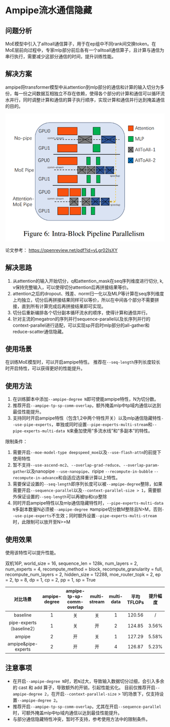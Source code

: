 # Ampipe流水通信隐藏

## 问题分析

MoE模型中引入了alltoall通信算子，用于在ep组中不同rank间交换token。在MoE层前向过程中，专家mlp部分前后各有一个alltoall通信算子，且计算与通信为串行执行，需要减少这部分通信的时间，提升训练性能。


## 解决方案

ampipe将transformer模型中从attention到mlp部分的通信和计算的输入切分为多份，每一份之间数据互相独立不存在依赖，使得各个部分的计算和通信可以循环流水并行，同时调整计算和通信的算子执行顺序，实现计算和通信并行达到掩盖通信的目的。

![原理图](../../sources/images/ampipe.png)

论文参考：
https://openreview.net/pdf?id=yLgr02IsXY

## 解决思路
1. 从attention的输入开始切分，q和attention_mask在seq序列维度进行切分, k, v保持完整输入，可以使得切分attention后再拼接结果等价。 
2. attention之后的dropout、残差、norm归一化以及MLP等计算在seq序列维度上均独立，切分后再拼接结果同样可以等价，所以在中间各个部分不需要拼接，直到所有计算完成后再拼接结果即可实现。
3. 切分后重新编排各个切分副本循环流水的顺序，使得计算和通信并行。
4. 针对主流的megatron的序列并行sequence-parallel以及长序列并行的context-parallel进行适配，可以实现sp开启时mlp部分的all-gather和reduce-scatter通信隐藏。

## 使用场景

在训练MoE模型时，可以开启ampipe特性。
推荐在`--seq-length`序列长度较长时开启特性，可以获得更好的性能提升。

## 使用方法

1. 在训练脚本中添加`--ampipe-degree N`即可使能ampipe特性，N为切分数。
2. 推荐开启`--ampipe-tp-sp-comm-overlap`，额外掩盖mlp中tp域内通信以达到最佳性能提升。
3. 支持同时开启ampipe特性（包含1,2中两个特性开关）以及mlp通信隐藏特性`--use-pipe-experts`，单独或同时设置`--pipe-experts-multi-stream`和`--pipe-experts-multi-data N`来叠加使用“多流水线”和“多副本”的特性。

限制条件：
1. 需要开启`--moe-model-type deepspeed_moe`以及`--use-flash-attn`的前提下使用特性
2. 暂不支持`--use-ascend-mc2`、`--overlap-grad-reduce`、`--overlap-param-gather`以及nanopipe `--use-nanopipe`、ripipe `--recompute-in-bubble` `--recompute-in-advance`和自适应选择重计算以上特性。
3. 需要保证设置的`--seq-length`即序列长度可以被`--ampipe-degree`整除，如果需要开启`--sequence-parallel`以及`--context-parallel-size > 1`，需要额外保证设置的`--seq-length`可以再被tp和cp整除
4. 同时开启ampipe特性以及mlp通信隐藏特性时，`--pipe-experts-multi-data N`多副本数量N必须被`--ampipe-degree M`ampipe切分数M整除且N>M，否则`--use-pipe-experts`不生效；同时额外设置`--pipe-experts-multi-stream`时，此限制可以放开至N>=M

## 使用效果

使用该特性可以提升性能。

双机16P, world_size = 16, sequence_len = 128k, num_layers = 2, num_experts = 4, recompute_method = block, recompute_granularity = full, recompute_num_layers = 2, hidden_size = 12288, moe_router_topk = 2, ep = 2, tp = 8, dp = 1, cp = 2, pp = 1, sp = True


|          对比场景           | ampipe-degree | ampipe-tp-sp-comm-overlap | multi-stream | multi-data | 平均TFLOPs | 提升幅度  |
|:-----------------------:|:-------------:|:-------------------------:|:------------:|:----------:|:--------:|:-----:|
|        baseline         |       1       |             关             |      关       |     1      |  120.56  |   /   |
| pipe-experts（baseline2） |       1       |             关             |      开       |     2      |  124.85  | 3.56% |
|         ampipe          |       2       |             开             |      关       |     1      |  127.29  | 5.58% |
|   ampipe&pipe-experts   |       2       |             开             |      开       |     4      |  126.87  | 5.23% |


## 注意事项

- 在开启`--ampipe-degree N`时，若`N`过大，导致输入数据切分过细，会引入多余的 cast 和 add 算子，导致额外的开销，引起性能劣化。 目前仅推荐开启`--ampipe-degree 2`，在开启`--context-parallel-size` > 1的场景下，仅支持设置`--ampipe-degree 2`。
- 推荐开启`--ampipe-tp-sp-comm-overlap`，尤其在开启`--sequence-parallel`时，可额外掩盖mlp中tp域内通信以达到最佳性能提升。
- 与部分通信隐藏特性冲突，暂时不支持，参考使用方法中的限制条件。

